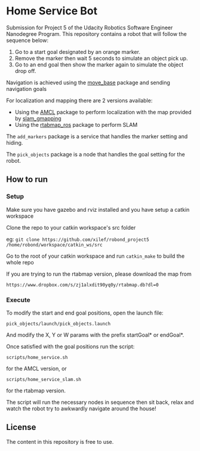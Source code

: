 # Home Service Bot

Submission for Project 5 of the Udacity Robotics Software Engineer Nanodegree Program. This repository contains a robot that will follow the sequence below:

1. Go to a start goal designated by an orange marker.
2. Remove the marker then wait 5 seconds to simulate an object pick up.
3. Go to an end goal then show the marker again to simulate the object drop off.

Navigation is achieved using the [move_base](http://wiki.ros.org/move_base) package and sending navigation goals

For localization and mapping there are 2 versions available:
* Using the [AMCL](http://wiki.ros.org/amcl) package to perform localization with the map provided by [slam_gmapping](https://github.com/ros-perception/slam_gmapping.git)
* Using the [rtabmap_ros](http://wiki.ros.org/rtabmap_ros) package to perform SLAM

The `add_markers` package is a service that handles the marker setting and hiding.

The `pick_objects` package is a node that handles the goal setting for the robot.

## How to run

### Setup
Make sure you have gazebo and rviz installed and you have setup a catkin workspace

Clone the repo to your catkin workspace's src folder

eg:
`git clone https://github.com/xilef/robond_project5 /home/robond/workspace/catkin_ws/src
`

Go to the root of your catkin workspace and run `catkin_make` to build the whole repo

If you are trying to run the rtabmap version, please download the map from

`https://www.dropbox.com/s/zj1alxdit90yq0y/rtabmap.db?dl=0`

### Execute

To modify the start and end goal positions, open the launch file:

`pick_objects/launch/pick_objects.launch`

And modify the X, Y or W params with the prefix startGoal* or endGoal*.

Once satisfied with the goal positions run the script:

`scripts/home_service.sh`

for the AMCL version, or

`scripts/home_service_slam.sh`

for the rtabmap version.

The script will run the necessary nodes in sequence then sit back, relax and watch the robot try to awkwardly navigate around the house!

## License

The content in this repository is free to use.

